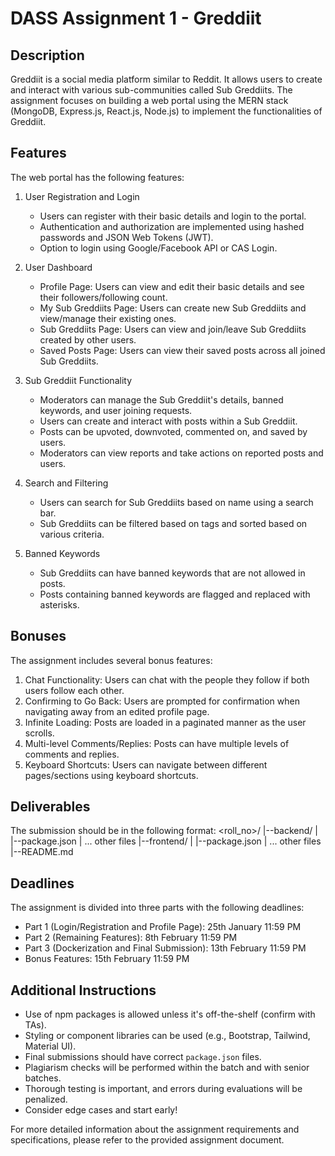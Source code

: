 # DASS Assignment 1 - Greddiit

## Description
Greddiit is a social media platform similar to Reddit. It allows users to create and interact with various sub-communities called Sub Greddiits. The assignment focuses on building a web portal using the MERN stack (MongoDB, Express.js, React.js, Node.js) to implement the functionalities of Greddiit.

## Features
The web portal has the following features:

1. User Registration and Login
   - Users can register with their basic details and login to the portal.
   - Authentication and authorization are implemented using hashed passwords and JSON Web Tokens (JWT).
   - Option to login using Google/Facebook API or CAS Login.

2. User Dashboard
   - Profile Page: Users can view and edit their basic details and see their followers/following count.
   - My Sub Greddiits Page: Users can create new Sub Greddiits and view/manage their existing ones.
   - Sub Greddiits Page: Users can view and join/leave Sub Greddiits created by other users.
   - Saved Posts Page: Users can view their saved posts across all joined Sub Greddiits.

3. Sub Greddiit Functionality
   - Moderators can manage the Sub Greddiit's details, banned keywords, and user joining requests.
   - Users can create and interact with posts within a Sub Greddiit.
   - Posts can be upvoted, downvoted, commented on, and saved by users.
   - Moderators can view reports and take actions on reported posts and users.

4. Search and Filtering
   - Users can search for Sub Greddiits based on name using a search bar.
   - Sub Greddiits can be filtered based on tags and sorted based on various criteria.

5. Banned Keywords
   - Sub Greddiits can have banned keywords that are not allowed in posts.
   - Posts containing banned keywords are flagged and replaced with asterisks.

## Bonuses
The assignment includes several bonus features:

1. Chat Functionality: Users can chat with the people they follow if both users follow each other.
2. Confirming to Go Back: Users are prompted for confirmation when navigating away from an edited profile page.
3. Infinite Loading: Posts are loaded in a paginated manner as the user scrolls.
4. Multi-level Comments/Replies: Posts can have multiple levels of comments and replies.
5. Keyboard Shortcuts: Users can navigate between different pages/sections using keyboard shortcuts.

## Deliverables
The submission should be in the following format:
<roll_no>/
|--backend/
|  |--package.json
|  ... other files
|--frontend/
|  |--package.json
|  ... other files
|--README.md

## Deadlines
The assignment is divided into three parts with the following deadlines:
- Part 1 (Login/Registration and Profile Page): 25th January 11:59 PM
- Part 2 (Remaining Features): 8th February 11:59 PM
- Part 3 (Dockerization and Final Submission): 13th February 11:59 PM
- Bonus Features: 15th February 11:59 PM

## Additional Instructions
- Use of npm packages is allowed unless it's off-the-shelf (confirm with TAs).
- Styling or component libraries can be used (e.g., Bootstrap, Tailwind, Material UI).
- Final submissions should have correct `package.json` files.
- Plagiarism checks will be performed within the batch and with senior batches.
- Thorough testing is important, and errors during evaluations will be penalized.
- Consider edge cases and start early!

For more detailed information about the assignment requirements and specifications, please refer to the provided assignment document.
